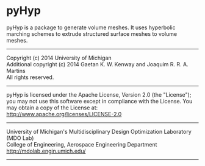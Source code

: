 # pyHyp

pyHyp is a package to generate volume meshes. It uses hyperbolic marching schemes to extrude structured surface meshes to volume meshes.
______________________________________________________________________________

Copyright (c) 2014 University of Michigan\
Additional copyright (c) 2014 Gaetan K. W. Kenway and Joaquim R. R. A. Martins\
All rights reserved.
______________________________________________________________________________

pyHyp is licensed under the Apache License, Version 2.0 (the "License"); you may not use this software except in compliance with the License. You may obtain a copy of the License at:\
http://www.apache.org/licenses/LICENSE-2.0
______________________________________________________________________________

University of Michigan's Multidisciplinary Design Optimization Laboratory (MDO Lab)\
College of Engineering, Aerospace Engineering Department\
http://mdolab.engin.umich.edu/
______________________________________________________________________________
